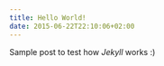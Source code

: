 ```yaml
---
title: Hello World!
date: 2015-06-22T22:10:06+02:00
---
```


Sample post to test how *Jekyll* works :) 


